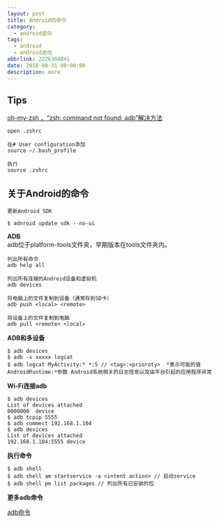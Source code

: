 ```yaml
---
layout: post
title: Android的命令
category: 
  - android逆向
tags: 
  - android
  - android逆向
abbrlink: 2226304841
date: 2018-08-31 00:00:00
description: more
---
```


## Tips
[oh-my-zsh ，“zsh: command not found: adb”解决方法](https://blog.csdn.net/yianemail/article/details/51693583)
 
	open .zshrc

	在# User configuration添加
	source ~/.bash_profile

	执行
	source .zshrc


## 关于Android的命令


	更新Android SDK

	$ adnroid update sdk --no-ui

**ADB**  
adb位于platform-tools文件夹，早期版本在tools文件夹内。  

	列出所有命令
	adb help all

	列出所有连接的Android设备和虚拟机
	adb devices

	将电脑上的文件复制到设备（通常存到SD卡）
	adb push <local> <remote>

	将设备上的文件复制到电脑
	adb pull <remote> <local>


**ADB和多设备**  

	$ adb devices
	$ adb -s xxxxx logcat
	$ adb logcat MyActivity:* *:S // <tag>:<prioroty>  *表示可能的值  AndroidRuntime:*参数 Android系统相关的日志信息以及由平台引起的应用程序异常


**Wi-Fi连接adb**  

	$ adb devices
	List of devices attached
	0000000  device
	$ adb tcpip 5555
	$ adb commect 192.168.1.104
	$ adb devices
	List of devices attached
	192.168.1.104:5555 device


**执行命令**  

	$ adb shell
	$ adb shell am startservice -a <intent action> // 启动service
	$ adb shell pm list packages // 列出所有已安装的包

**更多adb命令**  

[adb命令](http://developer.android.com/tools/help/adb.html)
